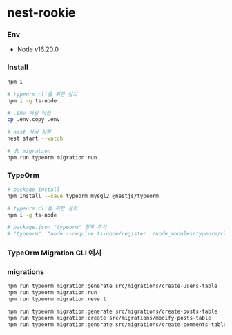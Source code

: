 # nest-rookie


### Env
- Node v16.20.0


### Install
```sh
npm i

# typeorm cli를 위한 설치
npm i -g ts-node

# .env 파일 작성
cp .env.copy .env

# nest 서버 실행
nest start --watch

# db migration
npm run typeorm migration:run

```



### TypeOrm
```sh
# package install
npm install --save typeorm mysql2 @nestjs/typeorm

# typeorm cli를 위한 설치
npm i -g ts-node

# package.json "typeorm" 항목 추가
# "typeorm": "node --require ts-node/register ./node_modules/typeorm/cli.js -d data-source.ts"
```


### TypeOrm Migration CLI 예시
### migrations
```sh
npm run typeorm migration:generate src/migrations/create-users-table
npm run typeorm migration:run
npm run typeorm migration:revert

npm run typeorm migration:generate src/migrations/create-posts-table
npm run typeorm migration:create src/migrations/modify-posts-table
npm run typeorm migration:generate src/migrations/create-comments-table
```

